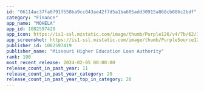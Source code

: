 ```yaml
---
id: "06114ac37fa0791f558ba9cc843ae42f7d5a1ba605add30915a868cb886c2bdf"
category: "Finance"
app_name: "MOHELA"
app_id: 1082597420
app_icon: https://is1-ssl.mzstatic.com/image/thumb/Purple126/v4/7b/62/36/7b6236a4-8f1f-feeb-60dd-bbf9f8c94041/AppIcon-1x_U007epad-85-220.png/1024x1024bb.png
app_screenshot: https://is1-ssl.mzstatic.com/image/thumb/PurpleSource126/v4/aa/50/aa/aa50aaa5-feec-430b-012f-a356d45d1758/acb445a2-9fa6-455e-99d1-5a6868b3232e_Simulator_Screenshot_-_iPhone_11_Pro_Max_-_2023-05-02_at_11.31.00.png/1242x2688bb.png
publisher_id: 1082597419
publisher_name: "Missouri Higher Education Loan Authority"
rank: 190
most_recent_release: 2024-02-05 00:00:00
release_count_in_past_year: 11
release_count_in_past_year_category: 20
release_count_in_past_year_top_in_category: 28
---
```

